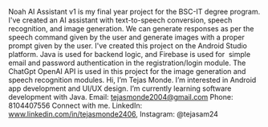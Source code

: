 Noah AI Assistant v1 is my final year project for the BSC-IT degree program. I've created an AI assistant with text-to-speech conversion, speech recognition, and image generation. We can generate responses as per the speech command given by the user and generate images with a proper prompt given by the user. I've created this project on the Android Studio platform. Java is used for backend logic, and Firebase is used for  simple email and password authentication in the registration/login module. The ChatGpt OpenAI API is used in this project for the image generation and speech recognition modules. 
Hi, I’m Tejas Monde. I’m interested in Android app development and UI/UX design. I’m currently learning software development with Java. 
Email: tejasmonde2004@gmail.com Phone: 8104407556 
Connect with me. LinkedIn: www.linkedin.com/in/tejasmonde2406, Instagram: @tejasam24
